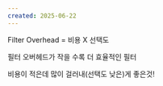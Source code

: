 ```yaml
---
created: 2025-06-22
---
```

Filter Overhead = 비용 X 선택도

필터 오버헤드가 작을 수록 더 효율적인 필터

비용이 적은데 많이 걸러내(선택도 낮은)게 좋은것!